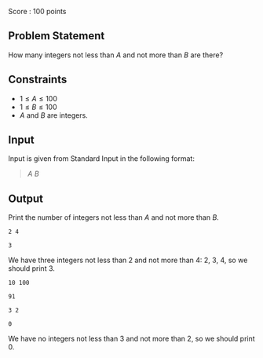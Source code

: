 Score : $100$ points

## Problem Statement

How many integers not less than $A$ and not more than $B$ are there?

## Constraints

- $1 \leq A \leq 100$
- $1 \leq B \leq 100$
- $A$ and $B$ are integers.

## Input

Input is given from Standard Input in the following format:

> $A$ $B$

## Output

Print the number of integers not less than $A$ and not more than $B$.

```input1
2 4
```

```output1
3
```

We have three integers not less than $2$ and not more than $4$: $2$, $3$, $4$, so we should print $3$.

```input2
10 100
```

```output2
91
```

```input3
3 2
```

```output3
0
```

We have no integers not less than $3$ and not more than $2$, so we should print $0$.